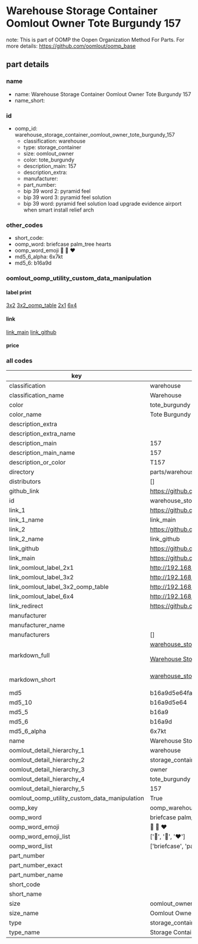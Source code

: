 # Warehouse Storage Container Oomlout Owner Tote Burgundy 157  

note: This is part of OOMP the Oopen Organization Method For Parts. For more details: https://github.com/oomlout/oomp_base

##  part details
  







### name
* name: Warehouse Storage Container Oomlout Owner Tote Burgundy 157
* name_short: 
### id
* oomp_id: warehouse_storage_container_oomlout_owner_tote_burgundy_157
  * classification: warehouse
  * type: storage_container
  * size: oomlout_owner
  * color: tote_burgundy
  * description_main: 157
  * description_extra: 
  * manufacturer: 
  * part_number: 
  * bip 39 word 2: pyramid feel
  * bip 39 word 3: pyramid feel solution
  * bip 39 word: pyramid feel solution load upgrade evidence airport when smart install relief arch

### other_codes
* short_code: 
* oomp_word: briefcase palm_tree hearts
* oomp_word_emoji :briefcase: :palm_tree: :hearts:
* md5_6_alpha: 6x7kt
* md5_6: b16a9d






### oomlout_oomp_utility_custom_data_manipulation
#### label print
[3x2](http://192.168.1.245:1112/?label=oomp%206x7kt)
[3x2_oomp_table](http://192.168.1.108:1112/?label=oomp%206x7kt)
[2x1](http://192.168.1.242:1112/?label=oomp%206x7kt)
[6x4](http://192.168.1.55:1112/?label=oomp%206x7kt)    

#### link

[link_main](https://github.com/oomlout/oomlout_oomp_version_1_messy/tree/main/parts/warehouse_storage_container_oomlout_owner_tote_burgundy_157) [link_github](https://github.com/oomlout/oomlout_oomp_version_1_messy/tree/main/parts/warehouse_storage_container_oomlout_owner_tote_burgundy_157)                             

#### price







### all codes 
| key | value |  
| --- | --- |  
| classification | warehouse |  
| classification_name | Warehouse |  
| color | tote_burgundy |  
| color_name | Tote Burgundy |  
| description_extra |  |  
| description_extra_name |  |  
| description_main | 157 |  
| description_main_name | 157 |  
| description_or_color | T157 |  
| directory | parts/warehouse_storage_container_oomlout_owner_tote_burgundy_157 |  
| distributors | [] |  
| github_link | https://github.com/oomlout/oomlout_oomp_part_src/tree/main/parts/warehouse_storage_container_oomlout_owner_tote_burgundy_157 |  
| id | warehouse_storage_container_oomlout_owner_tote_burgundy_157 |  
| link_1 | https://github.com/oomlout/oomlout_oomp_version_1_messy/tree/main/parts/warehouse_storage_container_oomlout_owner_tote_burgundy_157 |  
| link_1_name | link_main |  
| link_2 | https://github.com/oomlout/oomlout_oomp_version_1_messy/tree/main/parts/warehouse_storage_container_oomlout_owner_tote_burgundy_157 |  
| link_2_name | link_github |  
| link_github | https://github.com/oomlout/oomlout_oomp_version_1_messy/tree/main/parts/warehouse_storage_container_oomlout_owner_tote_burgundy_157 |  
| link_main | https://github.com/oomlout/oomlout_oomp_version_1_messy/tree/main/parts/warehouse_storage_container_oomlout_owner_tote_burgundy_157 |  
| link_oomlout_label_2x1 | http://192.168.1.242:1112/?label=oomp%206x7kt |  
| link_oomlout_label_3x2 | http://192.168.1.245:1112/?label=oomp%206x7kt |  
| link_oomlout_label_3x2_oomp_table | http://192.168.1.108:1112/?label=oomp%206x7kt |  
| link_oomlout_label_6x4 | http://192.168.1.55:1112/?label=oomp%206x7kt |  
| link_redirect | https://github.com/oomlout/oomlout_oomp_version_1_messy/tree/main/parts/warehouse_storage_container_oomlout_owner_tote_burgundy_157 |  
| manufacturer |  |  
| manufacturer_name |  |  
| manufacturers | [] |  
| markdown_full | [warehouse_storage_container_oomlout_owner_tote_burgundy_157](none)<br>[](none)<br>[Warehouse Storage Container Oomlout Owner Tote Burgundy 157](none)<br><br> |  
| markdown_short | [warehouse_storage_container_oomlout_owner_tote_burgundy_157](none)<br><br> |  
| md5 | b16a9d5e64fa20b13777582f9d953578 |  
| md5_10 | b16a9d5e64 |  
| md5_5 | b16a9 |  
| md5_6 | b16a9d |  
| md5_6_alpha | 6x7kt |  
| name | Warehouse Storage Container Oomlout Owner Tote Burgundy 157 |  
| oomlout_detail_hierarchy_1 | warehouse |  
| oomlout_detail_hierarchy_2 | storage_container |  
| oomlout_detail_hierarchy_3 | owner |  
| oomlout_detail_hierarchy_4 | tote_burgundy |  
| oomlout_detail_hierarchy_5 | 157 |  
| oomlout_oomp_utility_custom_data_manipulation | True |  
| oomp_key | oomp_warehouse_storage_container_oomlout_owner_tote_burgundy_157 |  
| oomp_word | briefcase palm_tree hearts |  
| oomp_word_emoji | :briefcase: :palm_tree: :hearts: |  
| oomp_word_emoji_list | [':briefcase:', ':palm_tree:', ':hearts:'] |  
| oomp_word_list | ['briefcase', 'palm_tree', 'hearts'] |  
| part_number |  |  
| part_number_exact |  |  
| part_number_name |  |  
| short_code |  |  
| short_name |  |  
| size | oomlout_owner |  
| size_name | Oomlout Owner |  
| type | storage_container |  
| type_name | Storage Container |  
